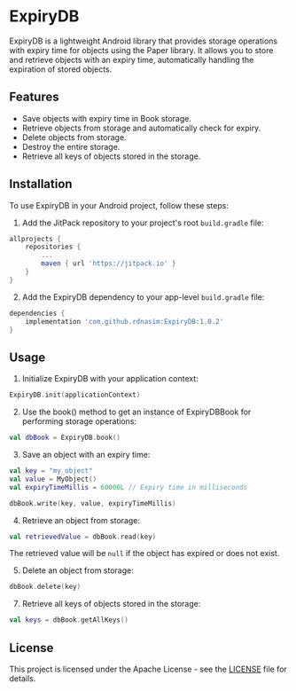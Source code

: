 # ExpiryDB

ExpiryDB is a lightweight Android library that provides storage operations with expiry time for objects using the Paper library. It allows you to store and retrieve objects with an expiry time, automatically handling the expiration of stored objects.

## Features

- Save objects with expiry time in Book storage.
- Retrieve objects from storage and automatically check for expiry.
- Delete objects from storage.
- Destroy the entire storage.
- Retrieve all keys of objects stored in the storage.

## Installation

To use ExpiryDB in your Android project, follow these steps:

1. Add the JitPack repository to your project's root `build.gradle` file:

```groovy
allprojects {
    repositories {
        ...
        maven { url 'https://jitpack.io' }
    }
}
```

2. Add the ExpiryDB dependency to your app-level `build.gradle` file:
```groovy
dependencies {
    implementation 'com.github.rdnasim:ExpiryDB:1.0.2'
}
```
## Usage
1. Initialize ExpiryDB with your application context:
```kotlin
ExpiryDB.init(applicationContext)
```
2. Use the book() method to get an instance of ExpiryDBBook for performing storage operations:
```kotlin
val dbBook = ExpiryDB.book()
```
3. Save an object with an expiry time:
```kotlin
val key = "my_object"
val value = MyObject()
val expiryTimeMillis = 60000L // Expiry time in milliseconds

dbBook.write(key, value, expiryTimeMillis)
```
4. Retrieve an object from storage:
```kotlin
val retrievedValue = dbBook.read(key)
```
The retrieved value will be `null` if the object has expired or does not exist.

5. Delete an object from storage:
```kotlin
dbBook.delete(key)
```
7. Retrieve all keys of objects stored in the storage:
```kotlin
val keys = dbBook.getAllKeys()
```
## License
This project is licensed under the Apache License - see the [LICENSE](https://github.com/rdnasim/expirydb/blob/main/LICENSE) file for details.
